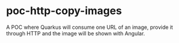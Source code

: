 # poc-http-copy-images
A POC where Quarkus will consume one URL of an image, provide it through HTTP and the image will be shown with Angular.
